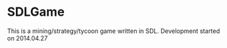 SDLGame
=======
This is a mining/strategy/tycoon game written in SDL.
Development started on 2014.04.27
